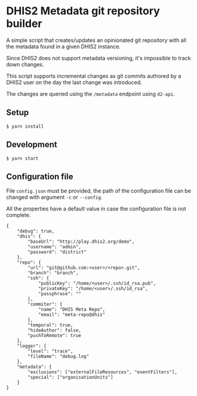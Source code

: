 # DHIS2 Metadata git repository builder

A simple script that creates/updates an opinionated git repository with all the metadata found in a given DHIS2 instance.

Since DHIS2 does not support metadata versioning, it's impossible to track down changes.

This script supports incremental changes as git commits authored by a DHIS2 user on the day the last change was introduced.

The changes are queried using the ``/metadata`` endpoint using ``d2-api``.

## Setup

```
$ yarn install
```

## Development

```
$ yarn start
```

## Configuration file

File `config.json` must be provided, the path of the configuration file can be changed with argument ``-c`` or ``--config``.

All the properties have a default value in case the configuration file is not complete.

```
{
    "debug": true,
    "dhis": {
        "baseUrl": "http://play.dhis2.org/demo",
        "username": "admin",
        "password": "district"
    },
    "repo": {
        "url": "git@github.com:<user>/<repo>.git",
        "branch": "branch",
        "ssh": {
            "publicKey": "/home/<user>/.ssh/id_rsa.pub",
            "privateKey": "/home/<user>/.ssh/id_rsa",
            "passphrase": ""
        },
        "commiter": {
            "name": "DHIS Meta Repo",
            "email": "meta-repo@dhis"
        },
        "temporal": true,
        "hideAuthor": false,
        "pushToRemote": true
    },
    "logger": {
        "level": "trace",
        "fileName": "debug.log"
    },
    "metadata": {
        "exclusions": ["externalFileResources", "eventFilters"],
        "special": ["organisationUnits"]
    }
}
```